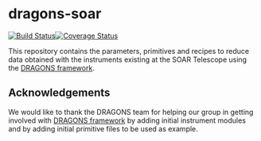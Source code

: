 # dragons-soar 
[![Build Status](https://travis-ci.org/soar-telescope/dragons-soar.svg?branch=auto_test)](https://travis-ci.org/soar-telescope/dragons-soar)[![Coverage Status](https://coveralls.io/repos/github/soar-telescope/dragons-soar/badge.svg?branch=master)](https://coveralls.io/github/soar-telescope/dragons-soar?branch=master)

This repository contains the parameters, primitives and recipes to 
reduce data obtained with the instruments existing at the SOAR 
Telescope using the 
[DRAGONS framework](https://github.com/GeminiDRSoftware/DRAGONS).

## Acknowledgements

We would like to thank the DRAGONS team for helping our group in getting
involved with [DRAGONS framework](https://github.com/GeminiDRSoftware/DRAGONS)
by adding initial instrument modules and by adding initial primitive 
files to be used as example.
